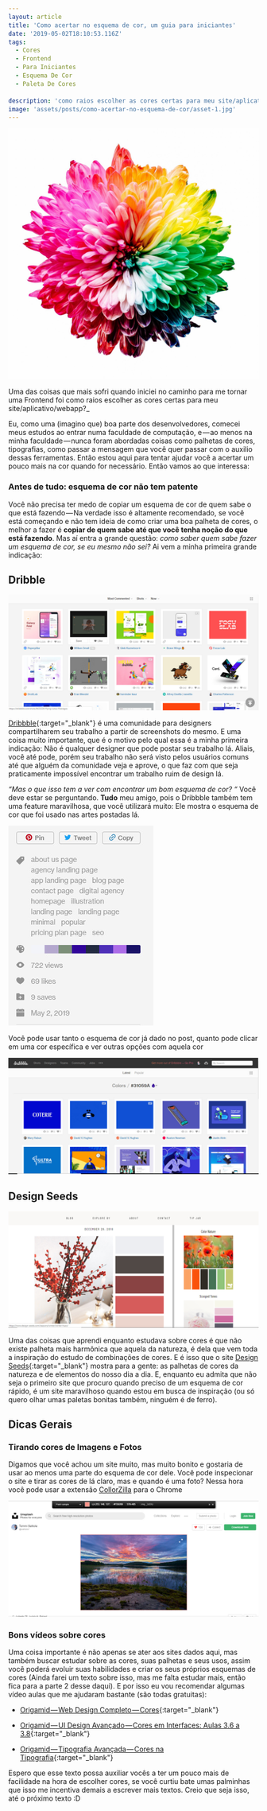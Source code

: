 ```yaml
---
layout: article
title: 'Como acertar no esquema de cor, um guia para iniciantes'
date: '2019-05-02T18:10:53.116Z'
tags:
  - Cores
  - Frontend
  - Para Iniciantes
  - Esquema De Cor
  - Paleta De Cores

description: 'como raios escolher as cores certas para meu site/aplicativo/webapp? Bom, esse texto está aqui para te ajudar nisso'
image: 'assets/posts/como-acertar-no-esquema-de-cor/asset-1.jpg'
---
```


![Foto de [Sharon Pittaway](https://unsplash.com/photos/iMdsjoiftZo?utm_source=unsplash&utm_medium=referral&utm_content=creditCopyText) no [Unsplash](https://unsplash.com/search/photos/color?utm_source=unsplash&utm_medium=referral&utm_content=creditCopyText)](assets/posts/como-acertar-no-esquema-de-cor/asset-1.jpg)

Uma das coisas que mais sofri quando iniciei no caminho para me tornar uma Frontend foi como raios escolher as cores certas para meu site/aplicativo/webapp?\_

<!--more-->

Eu, como uma (imagino que) boa parte dos desenvolvedores, comecei meus estudos ao entrar numa faculdade de computação, e — ao menos na minha faculdade — nunca foram abordadas coisas como palhetas de cores, tipografias, como passar a mensagem que você quer passar com o auxilio dessas ferramentas. Então estou aqui para tentar ajudar você a acertar um pouco mais na cor quando for necessário. Então vamos ao que interessa:

### Antes de tudo: esquema de cor não tem patente

Você não precisa ter medo de copiar um esquema de cor de quem sabe o que está fazendo — Na verdade isso é altamente recomendado, se você está começando e não tem ideia de como criar uma boa palheta de cores, o melhor a fazer é **copiar de quem sabe até que você tenha noção do que está fazendo**. Mas aí entra a grande questão: _como saber quem sabe fazer um esquema de cor, se eu mesmo não sei?_ Ai vem a minha primeira grande indicação:

## Dribble

![Página inicial do Dribbble](assets/posts/como-acertar-no-esquema-de-cor/asset-2.jpg)

[Dribbble](http://dribbble.com){:target="\_blank"} é uma comunidade para designers compartilharem seu trabalho a partir de screenshots do mesmo. E uma coisa muito importante, que é o motivo pelo qual essa é a minha primeira indicação: Não é qualquer designer que pode postar seu trabalho lá. Aliais, você até pode, porém seu trabalho não será visto pelos usuários comuns até que alguém da comunidade veja e aprove, o que faz com que seja praticamente impossível encontrar um trabalho ruim de design lá.

_“Mas o que isso tem a ver com encontrar um bom esquema de cor? “_ Você deve estar se perguntando. **Tudo** meu amigo, pois o Dribbble também tem uma feature maravilhosa, que você utilizará muito: Ele mostra o esquema de cor que foi usado nas artes postadas lá.

![Parte da página exibida ao clicar em um post, mostrando o esquema de cor (você precisa está logado para ver esta tela)](assets/posts/como-acertar-no-esquema-de-cor/asset-3.jpg)

Você pode usar tanto o esquema de cor já dado no post, quanto pode clicar em uma cor específica e ver outras opções com aquela cor

![Outras opções para a cor #31059A](assets/posts/como-acertar-no-esquema-de-cor/asset-4.jpg)

## Design Seeds

![Imagens da coleção de Inverno do Design Seeds](assets/posts/como-acertar-no-esquema-de-cor/asset-5.jpg)

Uma das coisas que aprendi enquanto estudava sobre cores é que não existe palheta mais harmônica que aquela da natureza, é dela que vem toda a inspiração do estudo de combinações de cores. E é isso que o site [Design Seeds](https://www.design-seeds.com/){:target="\_blank"} mostra para a gente: as palhetas de cores da natureza e de elementos do nosso dia a dia. E, enquanto eu admita que não seja o primeiro site que procuro quando preciso de um esquema de cor rápido, é um site maravilhoso quando estou em busca de inspiração (ou só quero olhar umas paletas bonitas também, ninguém é de ferro).

## Dicas Gerais

### Tirando cores de Imagens e Fotos

Digamos que você achou um site muito, mas muito bonito e gostaria de usar ao menos uma parte do esquema de cor dele. Você pode inspecionar o site e tirar as cores de lá claro, mas e quando é uma foto? Nessa hora você pode usar a extensão [CollorZilla](https://chrome.google.com/webstore/detail/colorzilla/bhlhnicpbhignbdhedgjhgdocnmhomnp?hl=pt-BR) para o Chrome

![interface do CollorZilla](assets/posts/como-acertar-no-esquema-de-cor/asset-6.jpg)

### Bons vídeos sobre cores

Uma coisa importante é não apenas se ater aos sites dados aqui, mas também buscar estudar sobre as cores, suas palhetas e seus usos, assim você poderá evoluir suas habilidades e criar os seus próprios esquemas de cores (Ainda farei um texto sobre isso, mas me falta estudar mais, então fica para a parte 2 desse daqui). E por isso eu vou recomendar algumas vídeo aulas que me ajudaram bastante (são todas gratuitas):

- [Origamid — Web Design Completo — Cores](https://www.origamid.com/curso/web-design-completo/2-1-3-cores){:target="\_blank"}

- [Origamid — UI Design Avançado — Cores em Interfaces: Aulas 3.6 a 3.8](https://www.origamid.com/curso/ui-design-avancado/3-6-paleta-de-cores){:target="\_blank"}

- [Origamid — Tipografia Avançada — Cores na Tipografia](https://www.origamid.com/curso/tipografia-avancada/2-5-cores-na-tipografia){:target="\_blank"}

Espero que esse texto possa auxiliar vocês a ter um pouco mais de facilidade na hora de escolher cores, se você curtiu bate umas palminhas que isso me incentiva demais a escrever mais textos. Creio que seja isso, até o próximo texto :D
